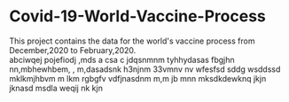 # Covid-19-World-Vaccine-Process
This project contains  the data for the world's vaccine process from December,2020 to February,2020.  
abciwqej
pojefiodj
,mds a
csa c
jdqsnmnm
tyhhydasas
fbgjhn
nn,mbhewhbem, 
, m,dasadsnk
h3njnm 
33vmnv nv
wfesfsd
sddg
wsddssd
mklkmjhbvm
m  lkm
rgbgfv
vdfjnasdnm
m,m
jb
mnn
mksdkdewknq
jkjn
jknasd
msdla
weqij
nk kjn
